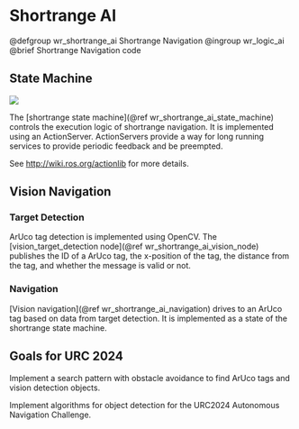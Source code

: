 # Shortrange AI

@defgroup wr_shortrange_ai Shortrange Navigation
@ingroup wr_logic_ai
@brief Shortrange Navigation code

## State Machine

![](ShortrangeStateMachine.png)

The [shortrange state machine](@ref wr_shortrange_ai_state_machine) controls the execution logic of shortrange navigation.
It is implemented using an ActionServer.
ActionServers provide a way for long running services to provide periodic feedback and be preempted.

See http://wiki.ros.org/actionlib for more details.

## Vision Navigation

### Target Detection

ArUco tag detection is implemented using OpenCV.
The [vision_target_detection node](@ref wr_shortrange_ai_vision_node) publishes the ID of a ArUco tag, the x-position of the tag, the distance from the tag, and whether the message is valid or not.

### Navigation

[Vision navigation](@ref wr_shortrange_ai_navigation) drives to an ArUco tag based on data from target detection.
It is implemented as a state of the shortrange state machine.

## Goals for URC 2024

Implement a search pattern with obstacle avoidance to find ArUco tags and vision detection objects.

Implement algorithms for object detection for the URC2024 Autonomous Navigation Challenge.
